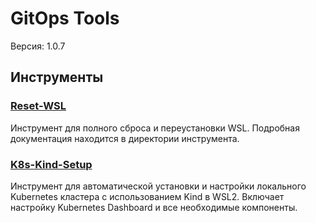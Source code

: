 # GitOps Tools

Версия: 1.0.7

## Инструменты

### [Reset-WSL](./tools/reset-wsl)
Инструмент для полного сброса и переустановки WSL. Подробная документация находится в директории инструмента.

### [K8s-Kind-Setup](./tools/k8s-kind-setup)
Инструмент для автоматической установки и настройки локального Kubernetes кластера с использованием Kind в WSL2. Включает настройку Kubernetes Dashboard и все необходимые компоненты.